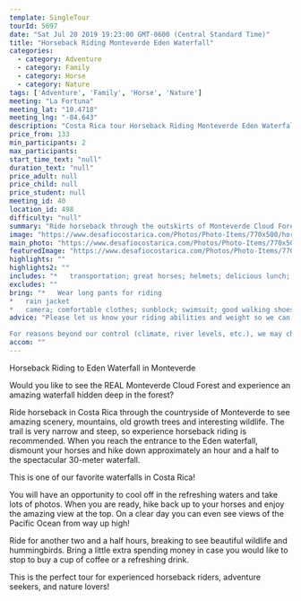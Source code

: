 ```yaml
---
template: SingleTour
tourId: 5697
date: "Sat Jul 20 2019 19:23:00 GMT-0600 (Central Standard Time)"
title: "Horseback Riding Monteverde Eden Waterfall"
categories: 
  - category: Adventure
  - category: Family
  - category: Horse
  - category: Nature
tags: ['Adventure', 'Family', 'Horse', 'Nature']
meeting: "La Fortuna"
meeting_lat: "10.4718"
meeting_lng: "-84.643"
description: "Costa Rica tour Horseback Riding Monteverde Eden Waterfall, id 5697"
price_from: 133
min_participants: 2
max_participants: 
start_time_text: "null"
duration_text: "null"
price_adult: null
price_child: null
price_student: null
meeting_id: 40
location_id: 498
difficulty: "null"
summary: "Ride horseback through the outskirts of Monteverde Cloud Forest all the way to the entrance of the Eden Waterfall. Then take a beautiful hike for one and a half hours to the bottom where you will be able to swim in the refreshing waters and cool off before hiking back up! Finish the tour with another two and a half hours of horseback riding seeing amazing wildlife and interesting nature!"
image: "https://www.desafiocostarica.com/Photos/Photo-Items/770x500/horseback-riding-to-eden-waterfall-2.jpg"
main_photo: "https://www.desafiocostarica.com/Photos/Photo-Items/770x500/horseback-riding-to-eden-waterfall-2.jpg"
featuredImage: "https://www.desafiocostarica.com/Photos/Photo-Items/770x500/horseback-riding-to-eden-waterfall-2.jpg"
highlights: ""
highlights2: ""
includes: "*   transportation; great horses; helmets; delicious lunch; beautiful scenery; guide"
excludes: ""
bring: "*   Wear long pants for riding
*   rain jacket
*   camera; comfortable clothes; sunblock; swimsuit; good walking shoes; small backpack to carry your personal items"
advice: "Please let us know your riding abilities and weight so we can get you properly fitted for your horse and saddle for this Monteverde horseback ride.Have a look at our Adventure Waiver if you have questions about our Costa Rica adventure tour policies.

For reasons beyond our control (climate, river levels, etc.), we may change to a more-suitable tour with an equal or similar adventure-appeal or offer other tour options so you don't miss out on a fun day in Costa Rica. We reserve the right to cancel a trip due to unfavorable conditions & will only run a tour according to our policies. Full refund is given if (on rare occasion) no tour is run. This adventure involves some inherent risk and physical exertion, so you must be in good physical conditions!"
accom: ""
---
```

Horseback Riding to Eden Waterfall in Monteverde

Would you like to see the REAL Monteverde Cloud Forest and experience an amazing waterfall hidden deep in the forest?

Ride horseback in Costa Rica through the countryside of Monteverde to see amazing scenery, mountains, old growth trees and interesting wildlife. The trail is very narrow and steep, so experience horseback riding is recommended. When you reach the entrance to the Eden waterfall, dismount your horses and hike down approximately an hour and a half to the spectacular 30-meter waterfall.

This is one of our favorite waterfalls in Costa Rica!

You will have an opportunity to cool off in the refreshing waters and take lots of photos. When you are ready, hike back up to your horses and enjoy the amazing view at the top. On a clear day you can even see views of the Pacific Ocean from way up high!

Ride for another two and a half hours, breaking to see beautiful wildlife and hummingbirds. Bring a little extra spending money in case you would like to stop to buy a cup of coffee or a refreshing drink.

This is the perfect tour for experienced horseback riders, adventure seekers, and nature lovers!
